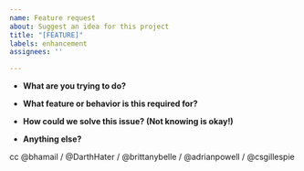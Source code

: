 ```yaml
---
name: Feature request
about: Suggest an idea for this project
title: "[FEATURE]"
labels: enhancement
assignees: ''

---
```


* **What are you trying to do?**

* **What feature or behavior is this required for?**

* **How could we solve this issue? (Not knowing is okay!)**

* **Anything else?**

cc @bhamail / @DarthHater / @brittanybelle / @adrianpowell / @csgillespie 
